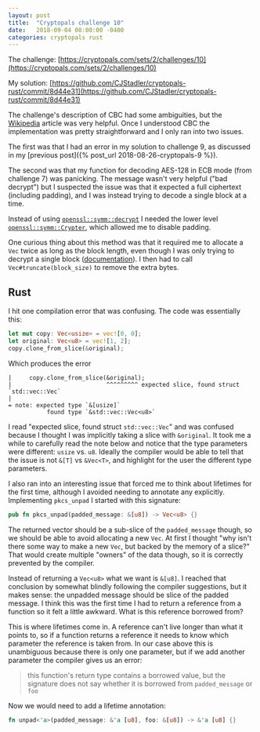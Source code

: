 ```yaml
---
layout: post
title:  "Cryptopals challenge 10"
date:   2018-09-04 08:00:00 -0400
categories: cryptopals rust
---
```


The challenge: [https://cryptopals.com/sets/2/challenges/10](https://cryptopals.com/sets/2/challenges/10)

My solution: [https://github.com/CJStadler/cryptopals-rust/commit/8d44e31](https://github.com/CJStadler/cryptopals-rust/commit/8d44e31)

The challenge's description of CBC had some ambiguities, but the
[Wikipedia](https://en.wikipedia.org/wiki/Block_cipher_mode_of_operation#Cipher_Block_Chaining_(CBC))
article was very helpful. Once I understood CBC the implementation was pretty
straightforward and I only ran into two issues.

The first was that I had an error in my solution to challenge 9, as discussed in
my [previous post]({% post_url 2018-08-26-cryptopals-9 %}).

The second was that my function for decoding AES-128 in ECB mode (from challenge
7) was panicking. The message wasn't very helpful ("bad decrypt") but I
suspected the issue was that it expected a full ciphertext (including padding),
and I was instead trying to decode a single block at a time.

Instead of using [`openssl::symm::decrypt`](https://docs.rs/openssl/0.10.11/openssl/symm/fn.decrypt.html)
I needed the lower level [`openssl::symm::Crypter`](https://docs.rs/openssl/0.10.11/openssl/symm/struct.Crypter.html),
which allowed me to disable padding.

One curious thing about this method was that it required me to allocate a `Vec`
twice as long as the block length, even though I was only trying to decrypt a
single block ([documentation](https://docs.rs/openssl/0.10.11/openssl/symm/struct.Crypter.html#panics-1)).
I then had to call `Vec#truncate(block_size)` to remove the extra bytes.

## Rust

I hit one compilation error that was confusing. The code was essentially this:
```rs
let mut copy: Vec<usize> = vec![0, 0];
let original: Vec<u8> = vec![1, 2];
copy.clone_from_slice(&original);
```
Which produces the error
```
|     copy.clone_from_slice(&original);
|                           ^^^^^^^^^ expected slice, found struct `std::vec::Vec`
|
= note: expected type `&[usize]`
           found type `&std::vec::Vec<u8>`
```

I read "expected slice, found struct `std::vec::Vec`" and was confused because I
thought I was implicitly taking a slice with `&original`. It took me a while
to carefully read the note below and notice that the type parameters were
different: `usize` vs. `u8`. Ideally the compiler would be able to tell that the
issue is not `&[T]` vs `&Vec<T>`, and highlight for the user the different type
parameters.

I also ran into an interesting issue that forced me to think about lifetimes for
the first time, although I avoided needing to annotate any explicitly.
Implementing `pkcs_unpad` I started with this signature:
```rs
pub fn pkcs_unpad(padded_message: &[u8]) -> Vec<u8> {}
```
The returned vector should be a sub-slice of the `padded_message` though, so we
should be able to avoid allocating a new `Vec`. At first I thought "why isn't
there some way to make a new `Vec`, but backed by the memory of a slice?" That
would create multiple "owners" of the data though, so it is correctly prevented
by the compiler.

Instead of returning a `Vec<u8>` what we want is `&[u8]`. I reached that
conclusion by somewhat blindly following the compiler suggestions, but it makes
sense: the unpadded message should be slice of the padded message. I
think this was the first time I had to return a reference from a function
so it felt a little awkward. What is this reference borrowed from?

This is where lifetimes come in. A reference can't live longer than what it
points to, so if a function returns a reference it needs to know which parameter
the reference is taken from. In our case above this is unambiguous because there
is only one parameter, but if we add another parameter the compiler gives us an
error:
> this function's return type contains a borrowed value, but the signature does not say whether it is borrowed from `padded_message` or `foo`

Now we would need to add a lifetime annotation:
```rs
fn unpad<'a>(padded_message: &'a [u8], foo: &[u8]) -> &'a [u8] {}
```
